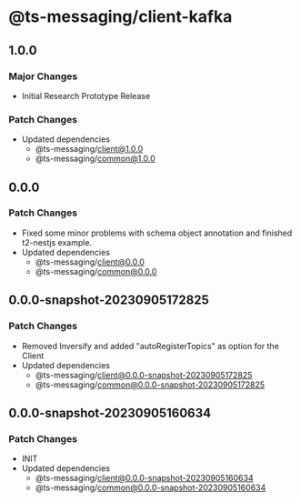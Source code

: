 # @ts-messaging/client-kafka

## 1.0.0

### Major Changes

- Initial Research Prototype Release

### Patch Changes

- Updated dependencies
  - @ts-messaging/client@1.0.0
  - @ts-messaging/common@1.0.0

## 0.0.0

### Patch Changes

- Fixed some minor problems with schema object annotation and finished t2-nestjs example.
- Updated dependencies
  - @ts-messaging/client@0.0.0
  - @ts-messaging/common@0.0.0

## 0.0.0-snapshot-20230905172825

### Patch Changes

- Removed Inversify and added "autoRegisterTopics" as option for the Client
- Updated dependencies
  - @ts-messaging/client@0.0.0-snapshot-20230905172825
  - @ts-messaging/common@0.0.0-snapshot-20230905172825

## 0.0.0-snapshot-20230905160634

### Patch Changes

- INIT
- Updated dependencies
  - @ts-messaging/client@0.0.0-snapshot-20230905160634
  - @ts-messaging/common@0.0.0-snapshot-20230905160634
